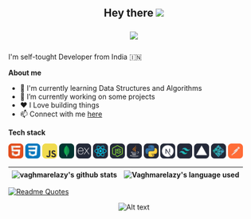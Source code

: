 <h2 align="center">
  Hey there
  <img src="https://media.giphy.com/media/hvRJCLFzcasrR4ia7z/giphy.gif" width="25px"/></br>
  
  ![](https://komarev.com/ghpvc/?username=vaghmarelazy&color=blueviolet)

</h2>

I'm self-tought Developer from India 🇮🇳

**About me**

- 🌱 I'm currently learning Data Structures and Algorithms <br/>
- 🔭 I’m currently working on some projects <br/>
- ❤️ I Love building things <br/>
- 📫 Connect with me [here](https://www.instagram.com/lazy_developer/)

**Tech stack**</br>

<code><img height='30' src="./assets/html.svg" alt="HTML"></code>
<code><img height='30' src="./assets/css.svg" alt="CSS"></code>
<code><img height='30' src="./assets/js.svg" alt="JavaScript"></code>
<code><img height='30' src="./assets/mongoDB.svg" alt="MongoDB"></code>
<code><img height='30' src="./assets/express.svg" alt="Express"></code>
<code><img height='30' src="./assets/react.svg" alt="React"></code>
<code><img height='30' src="./assets/node.svg" alt="Node"></code>
<code><img height='30' src="./assets/java.svg" alt="Java"></code>
<code><img height='30' src="./assets/python.svg" alt="Python"></code>
<code><img height='30' src="./assets/next.svg" alt="Next"></code>
<code><img height='30' src="./assets/tailwind.svg" alt="Tailwind"></code>
<code><img height='30' src="./assets/vercel.svg" alt="Vercel"></code>
<code><img height='30' src="./assets/netlify.svg" alt="Netlify"></code>
<code><img height='30' src="./assets/postman.svg" alt="Postman"></code>

<!-- <code><img height='20' src=""></code> -->

| <a><img align="center" src="https://github-readme-stats.vercel.app/api?username=vaghmarelazy&theme=radical&show_icons=true&hide_border=false&count_private=true)" alt="vaghmarelazy's github stats"></a> | <a><img align="center" src="https://github-readme-stats.vercel.app/api/top-langs/?username=vaghmarelazy&theme=radical&show_icons=true&hide_border=false&layout=compact" alt="Vaghmarelazy's language used"></a> |
| -------------------------------------------------------------------------------------------------------------------------------------------------------------------------------------------------------- | --------------------------------------------------------------------------------------------------------------------------------------------------------------------------------------------------------------- |

[![Readme Quotes](https://quotes-github-readme.vercel.app/api?type=horizontal&theme=dark)](https://github.com/piyushsuthar/github-readme-quotes)



<div align="center" width="full">

![Alt text](https://spotify-recently-played-readme.vercel.app/api?user=31t34mgo6y632q6gqriskfpij3ra&count=1)

</div>
<!--
**vaghmarelazy/vaghmarelazy** is a ✨ _special_ ✨ repository because its `README.md` (this file) appears on your GitHub profile.

Here are some ideas to get you started:

- 🔭 I’m currently working on ...
- 🌱 I’m currently learning ...
- 👯 I’m looking to collaborate on ...
- 🤔 I’m looking for help with ...
- 💬 Ask me about ...
- 📫 How to reach me: ...
- 😄 Pronouns: ...
- ⚡ Fun fact: ...
-->
